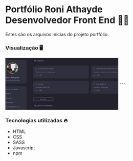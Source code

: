 # Portfólio Roni Athayde Desenvolvedor Front End 👩‍💻

Estes são os arquivos inicias do projeto portfólio.


### Visualização 🖥

<img align="center" width="70%" src="./assets/images/imagem do projeto.jpg" alt="image of project"/>
---

### Tecnologias utilizadas 🔥

 - HTML
 - CSS
 - SASS
 - Javascript
 - npm 


